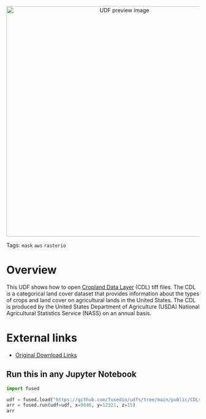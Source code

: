 <!--fused:pin=2-->
<!--fused:preview-->
<p align="center"><img src="https://fused-magic.s3.us-west-2.amazonaws.com/thumbnails/udfs-staging/CDLS_Tile_Example.png" width="600" alt="UDF preview image"></p>

<!--fused:tags-->
Tags: `mask` `aws` `rasterio`

<!--fused:readme-->
# Overview

This UDF shows how to open [Cropland Data Layer](https://www.nass.usda.gov/Research_and_Science/Cropland/SARS1a.php) (CDL) tiff files. The CDL is a categorical land cover dataset that provides information about the types of crops and land cover on agricultural lands in the United States. The CDL is produced by the United States Department of Agriculture (USDA) National Agricultural Statistics Service (NASS) on an annual basis.

# External links

- [Original Download Links](https://www.nass.usda.gov/Research_and_Science/Cropland/Release/index.php)

## Run this in any Jupyter Notebook

```python
import fused

udf = fused.load("https://github.com/fusedio/udfs/tree/main/public/CDLs_Tile_Example")
arr = fused.run(udf=udf, x=9646, y=12321, z=15)
arr
```
